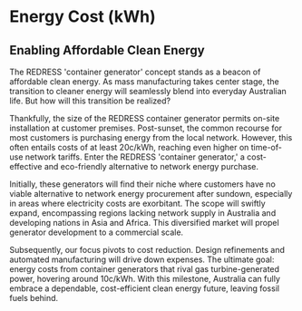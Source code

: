 # Energy Cost (kWh)

## Enabling Affordable Clean Energy

The REDRESS 'container generator' concept stands as a beacon of affordable clean energy. As mass manufacturing takes center stage, the transition to cleaner energy will seamlessly blend into everyday Australian life. But how will this transition be realized?

Thankfully, the size of the REDRESS container generator permits on-site installation at customer premises. Post-sunset, the common recourse for most customers is purchasing energy from the local network. However, this often entails costs of at least 20c/kWh, reaching even higher on time-of-use network tariffs. Enter the REDRESS 'container generator,' a cost-effective and eco-friendly alternative to network energy purchase.

Initially, these generators will find their niche where customers have no viable alternative to network energy procurement after sundown, especially in areas where electricity costs are exorbitant. The scope will swiftly expand, encompassing regions lacking network supply in Australia and developing nations in Asia and Africa. This diversified market will propel generator development to a commercial scale.

Subsequently, our focus pivots to cost reduction. Design refinements and automated manufacturing will drive down expenses. The ultimate goal: energy costs from container generators that rival gas turbine-generated power, hovering around 10c/kWh. With this milestone, Australia can fully embrace a dependable, cost-efficient clean energy future, leaving fossil fuels behind.
